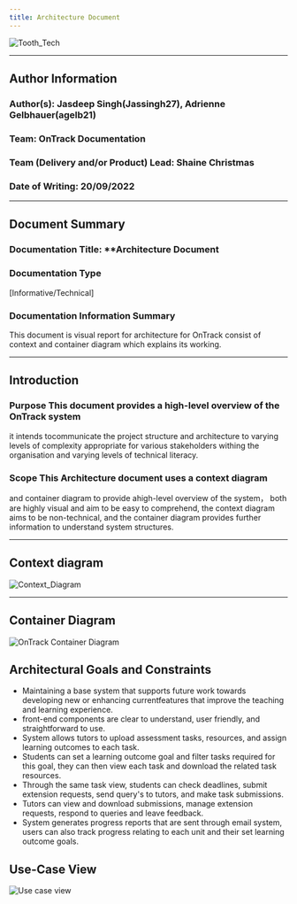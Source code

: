 ```yaml
---
title: Architecture Document
---
```


![Tooth_Tech](https://user-images.githubusercontent.com/110685225/191164124-c9e36722-378e-496c-8984-59b4ff6fd1db.png)

---

## Author Information

### Author(s): Jasdeep Singh(Jassingh27), Adrienne Gelbhauer(agelb21)

### Team: OnTrack Documentation

### Team (Delivery and/or Product) Lead: Shaine Christmas

### Date of Writing: 20/09/2022

---

## Document Summary

### Documentation Title: \*\*Architecture Document

### Documentation Type

[Informative/Technical]

### Documentation Information Summary

This document is visual report for architecture for OnTrack consist of context
and container diagram which explains its working.

---

## Introduction

### Purpose This document provides a high-level overview of the OnTrack system

it intends tocommunicate the project structure and architecture to varying
levels of complexity appropriate for various stakeholders withing
the organisation and varying levels of technical literacy.

### Scope This Architecture document uses a context diagram

and container diagram to provide ahigh-level overview of the system，
both are highly visual and aim to be easy to comprehend, the context diagram
aims to be non-technical, and the container diagram
provides further information to understand system structures.

---

## Context diagram

![Context_Diagram](https://user-images.githubusercontent.com/110685225/191164865-672927d8-7f16-47f4-865f-4a413bd249ab.png)

---

## Container Diagram

![OnTrack Container Diagram](https://user-images.githubusercontent.com/110685225/191168107-472c363d-2007-4409-81d5-6bd5800639c4.png)

## Architectural Goals and Constraints

- Maintaining a base system that supports future work towards developing new or enhancing
  currentfeatures that improve the teaching and learning experience.
- front-end components are clear to understand, user friendly, and
  straightforward to use.
- System allows tutors to upload assessment tasks, resources, and assign
  learning outcomes to each task.
- Students can set a learning outcome goal and filter tasks required for this
  goal, they can then view each task and download the related task resources.
- Through the same task view, students can check deadlines, submit extension
  requests, send query's to tutors, and make task submissions.
- Tutors can view and download submissions, manage extension requests,
  respond to queries and leave feedback.
- System generates progress reports that are sent through email system,
  users can also track progress relating to each unit and their set
  learning outcome goals.

## Use-Case View

![Use case view](https://user-images.githubusercontent.com/110685225/192712777-1d306d7d-380a-48a6-be08-8dbbc14ab492.jpeg)
